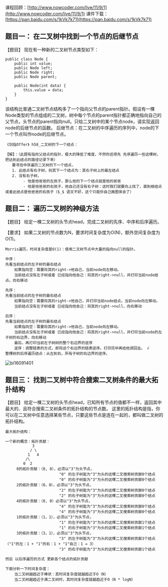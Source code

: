 课程回顾：[http://www.nowcoder.com/live/11/9/1](http://www.nowcoder.com/live/11/9/1)
课件下载：[https://pan.baidu.com/s/1kVk7k71](https://pan.baidu.com/s/1kVk7k71)


## 题目一： 在二叉树中找到一个节点的后继节点
【题目】
现在有一种新的二叉树节点类型如下：

    public class Node {
        public int value;
        public Node left;
        public Node right;
        public Node parent;
    
        public Node(int data) {
            this.value = data;
        }
    }

该结构比普通二叉树节点结构多了一个指向父节点的parent指针。假设有一棵Node类型的节点组成的二叉树，树中每个节点的parent指针都正确地指向自己的父节点，头节点的parent指向null。只给二叉树中的某个节点node，请实现返回node的后继节点的函数。
后继节点：在二叉树的中序遍历的序列中，node的下一个节点叫作node的后继节点。

    《剑指Offer》 h58_二叉树的下一个结点：

    【解】：（此题有指向父结点的指针，极大的降低了难度，不然你还得先 先序遍历一些这棵树，把达到此结点的路径记录下来）
       要寻找中序遍历二叉树的下一个结点，
       1. 此结点有右子树，则其下一个结点为：其右子树上的最左结点
       2. 没有右子树，
            - 他是他爸爸的左孩子，那么他的下一个结点就是他的爸爸
            - 他是他爸爸的右孩子，他自己还没有右子树：这时我们就要向上找了，直到根结点或者此结点是他爸爸的右孩子（$_$ 语文不好，这个只能你自己画图体会了）
               


## 题目二： 遍历二叉树的神级方法
【题目】
给定一棵二叉树的头节点head，完成二叉树的先序、中序和后序遍历。

【要求】
如果二叉树的节点数为N，要求时间复杂度为O(N)，额外空间复杂度为O(1)。

    Morris遍历，时间复杂度是O(1)：使用二叉树节点中大量的指向null的指针。
    
    中序：
    先看当前结点的左子树的最右结点
        如果指向空：需要将其的right->他自己，当前node向左移动。
        当前结点没有左子树或者 已经指向他自己：将其的right->null，并打印当前node结点。向右移动
        
    先序：
    先看当前结点的左子树的最右结点
        如果指向空：需要将其的right->他自己，并打印当前node结点。当前node向左移动。
        当前结点没有左子树或者 已经指向他自己：将其的right->null，向右移动
        
    后序：
    先看当前结点的左子树的最右结点
        如果指向空：需要将其的right->他自己，当前node向左移动。
        当前结点没有左子树或者 已经指向他自己：将其的right->null，并打印当前node的左子树的右边界，向右移动
        最后，再打印当前左子树树的整个右边界的逆序
        逆序：调整链表的方式，即将这个右边界的链表逆序。打印完毕再给他调回去。 √
    整棵树的后序遍历结点：从左到右，所有子树的右边界的逆序。
![bi16091401]()
  
    
    
    
## 题目三： 找到二叉树中符合搜索二叉树条件的最大拓扑结构
【题目】
给定一棵二叉树的头节点head，已知所有节点的值都不一样，返回其中最大的、且符合搜索二叉树条件的拓扑结构的节点数。
这里的拓扑结构是指，你可以在二叉树中任意选择某些节点，只要这些节点是连在一起的，都叫做二叉树的拓扑结构。
    
    最大拓扑结构：
    
    一个新的概念：拓扑贡献：
                3
               / \
              1   4
             /\
            0  2
         0的拓扑贡献：（0, 0），必须以"3"为头节点，
                            "0" 的左子树能为"3"为头的这棵二叉搜索树贡献0个结点
                            "0" 的右子树能为"3"为头的这棵二叉搜索树贡献0个结点
         2的拓扑贡献：（0，0），必须以"3"为头节点，
                            "2" 的左子树能为"3"为头的这棵二叉搜索树贡献0个结点
                            "2" 的右子树能为"3"为头的这棵二叉搜索树贡献0个结点
         4的拓扑贡献：（0, 0）必须以"3"为头节点，
                            "4" 的左子树能为"3"为头的这棵二叉搜索树贡献0个结点
                            "4" 的右子树能为"3"为头的这棵二叉搜索树贡献0个结点
         1的拓扑贡献：（1，1），必须以"3"为头节点，
                            "1" 的左子树能为"3"为头的这棵二叉搜索树贡献1个结点
                            "1" 的右子树能为"3"为头的这棵二叉搜索树贡献1个结点
         3的拓扑贡献：（3，1），必须以"3"为头节点，
                            "3" 的左子树能为"3"为头的这棵二叉搜索树贡献3个结点（"1"的左：1 + "1"的右：1 + "1"自己：1 = 3）
                            "3" 的右子树能为"3"为头的这棵二叉搜索树贡献1个结点
                            
    然后 以后序遍历的方式 更新各个结点的拓扑贡献

    下面分析一下时间复杂度：
        当二叉树越趋近于棒状：其时间复杂度就越趋近于O（N）
        当二叉树越趋近于满二叉树时，其时间复杂度就越趋近于O（N * logN）
        

